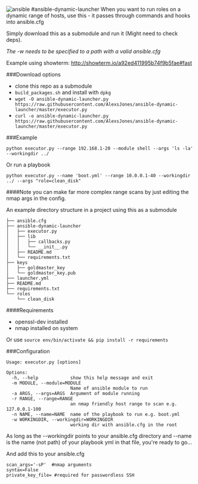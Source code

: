 ![ansible](https://i.imgur.com/p1o5UUY.png)
#ansible-dynamic-launcher
When you want to run roles on a dynamic range of hosts, use this - it passes through commands and hooks into ansible.cfg

Simply download this as a submodule and run it (Might need to check deps).

*The -w needs to be specified to a path with a valid ansible.cfg*

Example using showterm: http://showterm.io/a92ed411995b74f9b5fae#fast

###Download options

- clone this repo as a submodule
- `build_packages.sh` and install with `dpkg`
- `wget -O ansible-dynamic-launcher.py https://raw.githubusercontent.com/AlexsJones/ansible-dynamic-launcher/master/executor.py`
- `curl -o ansible-dynamic-launcher.py https://raw.githubusercontent.com/AlexsJones/ansible-dynamic-launcher/master/executor.py`

###Example

```
python executor.py --range 192.168.1-20 --module shell --args 'ls -la' --workingdir ../
```

Or run a playbook

```
python executor.py --name 'boot.yml' --range 10.0.0.1-40 --workingdir ../ --args "role=clean_disk"
```

####Note you can make far more complex range scans by just editing the nmap args in the config.


An example directory structure in a project using this as a submodule

```
├── ansible.cfg
├── ansible-dynamic-launcher
│   ├── executor.py
│   ├── lib
│   │   ├── callbacks.py
│   │   └── __init__.py
│   ├── README.md
│   └── requirements.txt
├── keys
│   ├── goldmaster_key
│   └── goldmaster_key.pub
├── launcher.yml
├── README.md
├── requirements.txt
└── roles
    └── clean_disk

```

####Requirements
- openssl-dev installed
- nmap installed on system

Or use `source env/bin/activate && pip install -r requirements`

###Configuration 

```
Usage: executor.py [options]

Options:
  -h, --help            show this help message and exit
  -m MODULE, --module=MODULE
                        Name of ansible module to run
  -a ARGS, --args=ARGS  Argument of module running
  -r RANGE, --range=RANGE
                        an nmap friendly host range to scan e.g. 127.0.0.1-100
  -n NAME, --name=NAME  name of the playbook to run e.g. boot.yml
  -w WORKINGDIR, --workingdir=WORKINGDIR
                        working dir with ansible.cfg in the root
```
As long as the --workingdir points to your ansible.cfg directory and --name is the name (not path) of your playbook yml in that file, you're ready to go...

And add this to your ansible.cfg

```
scan_args='-sP'  #nmap arguments
syntax=False
private_key_file= #required for passwordless SSH
```

